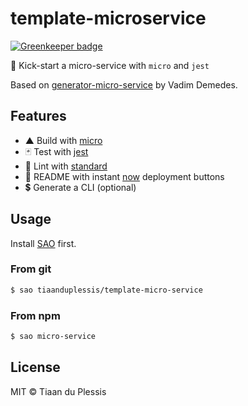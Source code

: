# template-microservice

[![Greenkeeper badge](https://badges.greenkeeper.io/tiaanduplessis/template-micro-service.svg)](https://greenkeeper.io/)

🚀 Kick-start a micro-service with `micro` and `jest`

Based on [generator-micro-service](https://github.com/vadimdemedes/generator-micro-service) by Vadim Demedes.

## Features

- ▲ Build with [micro](https://github.com/zeit/micro)
- 🃏 Test with [jest](https://facebook.github.io/jest/)
- 📖 Lint with [standard](https://github.com/feross/standard)
- 📜 README with instant [now](https://zeit.co/now) deployment buttons
- 💲 Generate a CLI (optional)

## Usage

Install [SAO](https://github.com/egoist/sao) first.

### From git

```sh
$ sao tiaanduplessis/template-micro-service
```

### From npm

```sh
$ sao micro-service
```

## License

MIT &copy; Tiaan du Plessis
